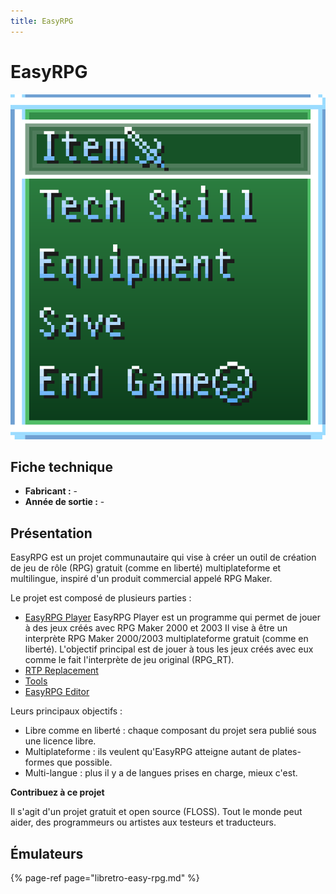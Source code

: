 ```yaml
---
title: EasyRPG
---
```


# EasyRPG

![](/migration-images/emulateurs/consoles-fantasy/easyrpg/easyrpg-console.svg)

## Fiche technique

* **Fabricant :** -
* **Année de sortie :** -

## Présentation

EasyRPG est un projet communautaire qui vise à créer un outil de création de jeu de rôle \(RPG\) gratuit \(comme en liberté\) multiplateforme et multilingue, inspiré d'un produit commercial appelé RPG Maker.

Le projet est composé de plusieurs parties :

* [EasyRPG Player](https://easyrpg.org/player/) EasyRPG Player est un programme qui permet de jouer à des jeux créés avec RPG Maker 2000 et 2003 Il vise à être un interprète RPG Maker 2000/2003 multiplateforme gratuit \(comme en liberté\). L'objectif principal est de jouer à tous les jeux créés avec eux comme le fait l'interprète de jeu original \(RPG\_RT\).
*  [RTP Replacement](https://easyrpg.org/rtp-replacement/)
*  [Tools](https://easyrpg.org/tools/)
*  [EasyRPG Editor](https://easyrpg.org/editor/)

Leurs principaux objectifs :

* Libre comme en liberté : chaque composant du projet sera publié sous une licence libre.
* Multiplateforme : ils veulent qu'EasyRPG atteigne autant de plates-formes que possible.
* Multi-langue : plus il y a de langues prises en charge, mieux c'est.

**Contribuez à ce projet**

Il s'agit d'un projet gratuit et open source \(FLOSS\). Tout le monde peut aider, des programmeurs ou artistes aux testeurs et traducteurs.

## Émulateurs

{% page-ref page="libretro-easy-rpg.md" %}

